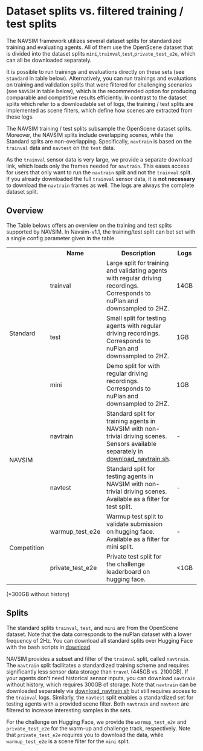 # Dataset splits vs. filtered training / test splits

The NAVSIM framework utilizes several dataset splits for standardized training and evaluating agents. 
All of them use the OpenScene dataset that is divided into the dataset splits `mini`,`trainval`,`test`,`private_test_e2e`, which can all be downloaded separately.

It is possible to run trainings and evaluations directly on these sets (see `Standard` in table below). 
Alternatively, you can run trainings and evaluations on training and validation splits that were filtered for challenging scenarios (see `NAVSIM` in table below), which is the recommended option for producing comparable and competitive results efficiently.
In contrast to the dataset splits which refer to a downloadable set of logs, the training / test splits are implemented as scene filters, which define how scenes are extracted from these logs.

The NAVSIM training / test splits subsample the OpenScene dataset splits.
Moreover, the NAVSIM splits include overlapping scenes, while the Standard splits are non-overlapping.
Specifically, `navtrain` is based on the `trainval` data and `navtest` on the `test` data.

As the `trainval` sensor data is very large, we provide a separate download link, which loads only the frames needed for `navtrain`. 
This eases access for users that only want to run the `navtrain` split and not the `trainval` split. If you already downloaded the full `trainval` sensor data, it is **not necessary** to download the `navtrain` frames as well.
The logs are always the complete dataset split.

## Overview
The Table belows offers an overview on the training and test splits supported by NAVSIM. 
In Navsim-v1.1, the training/test split can bet set with a single config parameter given in the table.

<table border="0">
    <tr>
        <th></th>
        <th>Name</th>
        <th>Description</th>
        <th>Logs</th>
        <th>Sensors</th>
        <th>Config parameters</th>
    </tr>
    <tr>
        <td rowspan="3">Standard</td>
        <td>trainval</td>
        <td>Large split for training and validating agents with regular driving recordings. Corresponds to nuPlan and downsampled to 2HZ.</td>
        <td>14GB</td>
        <td>&gt;2000GB</td>
        <td>
        train_test_split=trainval
        </td>
    </tr>
    <tr>
        <td>test</td>
        <td>Small split for testing agents with regular driving recordings. Corresponds to nuPlan and downsampled to 2HZ.</td>
        <td>1GB</td>
        <td>217GB</td>
        <td>
        train_test_split=test
        </td>
    </tr>
    <tr>
        <td>mini</td>
        <td>Demo split for with regular driving recordings. Corresponds to nuPlan and downsampled to 2HZ.</td>
        <td>1GB</td>
        <td>151GB</td>
        <td>
        train_test_split=mini
        </td>
    </tr>
    <tr>
        <td rowspan="2">NAVSIM</td>
        <td>navtrain</td>
        <td>Standard split for training agents in NAVSIM with non-trivial driving scenes. Sensors available separately in <a href="https://github.com/autonomousvision/navsim/blob/main/download/download_navtrain.sh">download_navtrain.sh</a>.</td>
        <td>-</td>
        <td>445GB*</td>
        <td>
        train_test_split=navtrain
        </td>
    </tr>
    <tr>
        <td>navtest</td>
        <td>Standard split for testing agents in NAVSIM with non-trivial driving scenes. Available as a filter for test split.</td>
        <td>-</td>
        <td>-</td>
        <td>
        train_test_split=navtest
        </td>
    </tr>
    <tr>
        <td rowspan="2">Competition</td>
        <td>warmup_test_e2e</td>
        <td>Warmup test split to validate submission on hugging face. Available as a filter for mini split.</td>
        <td>-</td>
        <td>-</td>
        <td>
        train_test_split=warmup_test_e2e
        </td>
    </tr>
    <tr>
        <td>private_test_e2e</td>
        <td>Private test split for the challenge leaderboard on hugging face.</td>
        <td>&lt;1GB</td>
        <td>25GB</td>
        <td>
        train_test_split=private_test_e2e
        </td>
    </tr>
</table>

(*300GB without history)

## Splits

The standard splits `trainval`, `test`, and `mini` are from the OpenScene dataset. Note that the data corresponds to the nuPlan dataset with a lower frequency of 2Hz. You can download all standard splits over Hugging Face with the bash scripts in [download](../download)

NAVSIM provides a subset and filter of the `trainval` split, called `navtrain`. The `navtrain` split facilitates a standardized training scheme and requires significantly less sensor data storage than `travel` (445GB vs. 2100GB). If your agents don't need historical sensor inputs, you can download `navtrain` without history, which requires 300GB of storage. Note that `navtrain` can be downloaded separately via [download_navtrain.sh](https://github.com/autonomousvision/navsim/blob/main/download/download_navtrain.sh) but still requires access to the `trainval` logs. Similarly, the `navtest` split enables a standardized set for testing agents with a provided scene filter. Both `navtrain` and `navtest` are filtered to increase interesting samples in the sets. 

For the challenge on Hugging Face, we provide the `warmup_test_e2e` and `private_test_e2e` for the warm-up and challenge track, respectively. Note that `private_test_e2e` requires you to download the data, while `warmup_test_e2e` is a scene filter for the `mini` split.
